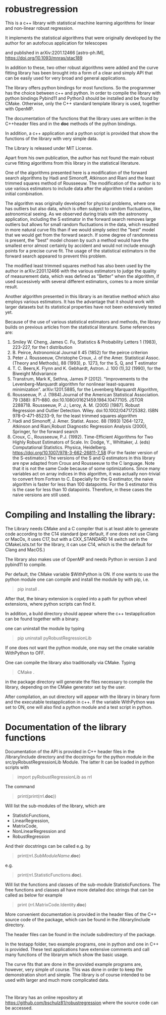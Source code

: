 # robustregression
This is a c++ library with statistical machine learning algorithms for linear and non-linear robust regression.

It implements the statistical algorithms that were originally developed by the author for an autofocus application for telescopes

and published in 	arXiv:2201.12466 [astro-ph.IM], https://doi.org/10.1093/mnras/stac189

In addition to these, two other robust algorithms were added and the curve fitting library has been brought into a form of a
clear and simply API that can be easily used for very broad and general applications.

The library offers python bindings for most functions. So the programmer has the choice between c++ and python. In order to 
compile the library with python bindings Pybind11 and Python3 should be installed and be found by CMake. 
Otherwise, only the C++ standard template library is used, together with OpenMP. 

The documentation of the functions that the library uses are written in the C++header files and in the __doc__ methods of the python bindings.

In addition, a c++ application and a python script is provided that show the functions of the library with very simple data.

The Library is released under MIT License.

Apart from his own publication, the author has not found the main robust curve fitting algorithms from this library in the statistical literature.

One of the algorithms presented here is a modification of the forward search algorithms by  Hadi and Simonoff, Atkinson and Riani and the least trimmed squares
method of Rousseeuw. The modification of the author is to use various estimators to include data after the algorithm tried a random initial combination.

The algorithm was originally developed for physical problems, where one has outliers but also data, which is often subject to random fluctuations, like astronomical seeing.
As we observed during trials with the astronomy application, including the S estimator in the forward search removes large outliers but allows for small random fluctuations 
in the data, which resulted in more natural curve fits than if we would simply select the "best" model that we would get from the forward search. If some degree of randomness is present,
the "best" model chosen by such a method would have the smallest error almost certainly by accident and would not include enough points for a precise curve fit.
The usage of the statistical estimators in the forward search appeared to prevent this problem.

The modified least trimmed squares method has also been used by the author in arXiv:2201.12466 with the various estimators to judge the quality of measurement data, which was 
defined as "Better" when the algorithm, if used sucessively with several different estimators, comes to a more similar result. 

Another algorithm presented in this library is an iterative method which also employs various estimators. It has the advantage that it should work with larger datasets but its statistical 
properties have not been extensively tested yet.

Because of the use of various statistical estimators and methods, the library builds on previous articles from the statistical literature. 
Some references are:

1. Smiley W. Cheng, James C. Fu, Statistics & Probability Letters 1 (1983), 223-227, for the t distribution
2. B. Peirce,  Astronomical Journal II 45 (1852) for the peirce criterion
3. Peter J. Rousseeuw, Christophe Croux, J. of the Amer. Statistical Assoc. (Theory and Methods), 88 (1993), p. 1273, for the S, Q, and T estimator
5. T. C. Beers,K. Flynn and K. Gebhardt,  Astron. J. 100 (1),32 (1990), for the Biweight Midvariance
6. Transtrum, Mark K, Sethna, James P (2012). "Improvements to the Levenberg-Marquardt algorithm for nonlinear least-squares minimization". arXiv:1201.5885, for the Levenberg Marquardt Algorithm,
7. Rousseeuw, P. J. (1984).Journal of the American Statistical Association. 79 (388): 871–880. doi:10.1080/01621459.1984.10477105. JSTOR 2288718.
   Rousseeuw, P. J.; Leroy, A. M. (2005) [1987]. Robust Regression and Outlier Detection. Wiley. doi:10.1002/0471725382. ISBN 978-0-471-85233-9, for the least trimmed squares algorithm
8. Hadi and Simonoff, J. Amer. Statist. Assoc. 88 (1993) 1264-1272, Atkinson and Riani,Robust Diagnostic Regression Analysis (2000), Springer, for the forward search
9. Croux, C., Rousseeuw, P.J. (1992). Time-Efficient Algorithms for Two Highly Robust Estimators of Scale. In: Dodge, Y., Whittaker, J. (eds) Computational Statistics. Physica, Heidelberg. https://doi.org/10.1007/978-3-662-26811-7_58 (For the faster version of the S-estimator.) The versions of the S and Q estimators in this library are npw adapted from Croux and Rousseeuw to the C language. Note that it is not the same Code because of some optimizations. Since many variables act on array indices in this algorithm, it was actually non-trivial to convert from Fortran to C. Especially for the Q estimator, the naive algorithm is faster for less than 100 datapoints. For the S estimator this is the case for less than 10 datapoints. Therefore, in these cases the naive versions are still used.

# Compiling and Installing the library:

The Library needs CMake and a C compiler that is at least able to generate code according to the C14 standard (per default, if one does not use Clang or MacOs, it uses C17, but with a CXX_STANDARD 14 switch set in the CMakeLists.txt for the library, it can use C14, which is the the default for Clang and MacOS.) 

The library also makes use of OpenMP and needs Python in version 3 and pybind11 to compile. 


Per default, the CMake variable $WithPython is ON. If one wants to use the python module one can compile and install the module by 
with pip, i.e.

> pip install .

After that, the binary extension is copied into a path for python wheel extensions, where python scripts can find it.

In addition, a build directory should appear where the c++ testapplication can be found together with a binary.

one can uninstall the module by typing


> pip uninstall pyRobustRegressionLib



If one does not want the python module, one may set the cmake variable WithPython to OFF.

One can compile the library also traditionally via CMake. Typing 

> CMake . 

in the package directory will generate the files necessary to compile the library, depending on the CMake generator set by the user.

After compilation, an out directory will appear with the library in binary form and the executable testapplication in c++. 
If the variable WithPython was set to ON, one will also find a python module and a test script in python. 

# Documentation of the library functions
Documentation of the API is provided in C++ header files in the /library/include directory and the docstrings for the python module in the src/pyRobustRegressionLib
Module. The latter It can be loaded in python scripts with 

> import pyRobustRegressionLib as rrl

The command 

> print(print(rrl.__doc__))

Will list the sub-modules of the library, which are 

- StatisticFunctions, 
- LinearRegression, 
- MatrixCode, 
- NonLinearRegression and 
- RobustRegression

And their docstrings can be called e.g. by
>print(rrl.*SubModuleName*.__doc__)

e.g.

> print(rrl.StatisticFunctions.__doc__).

Will list the functions and classes of the sub-module StatisticFunctions. The free functions and classes all have more detailed doc
strings that can be called as below for example

> print (rrl.MatrixCode.Identity.__doc__)

More convenient documentation is provided in the header files of the C++ source code of the package,
which can be found in the /library/include directory.

The header files can be found in the include subdirectory of the package.

In the testapp folder, two example programs, one in python and one in C++ is provided.
These test applications have extensive comments and call many functions of the librarym which show the basic usage. 

The curve fits that are done in the provided example programs are, however, very simple of course.
This was done in order to keep the demonstration short and simple.
The library is of course intended to be used with larger and much more complicated data.

#

The library has an online repository at https://github.com/bschulz81/robustregression where the source code can be accessed. 